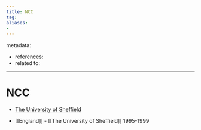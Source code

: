 ```yaml
---
title: NCC
tag:
aliases:
- 
---
```


metadata:
- references:
- related to:

---

# NCC

- [The University of Sheffield](https://www.google.com/search?q=UNIVERSITY+OF+SHEFFIELD&stick=H4sIAAAAAAAAAOPgE-LVT9c3NEzPTas0TDPOUeLUz9U3MCwxtkjSks5OttIvSM0vyEkFUkXF-XlWqSmlyYklmfl5i1jFQ_08w1yDgj1DIhX83RSCPVzd3DxdfVx2sDICACIWjGFWAAAA&sa=X&ved=2ahUKEwj8reeGhfbyAhXJhOYKHWaUC6EQmxMoAXoECCMQAw)

- [[England]] - [[The University of Sheffield]] 1995-1999